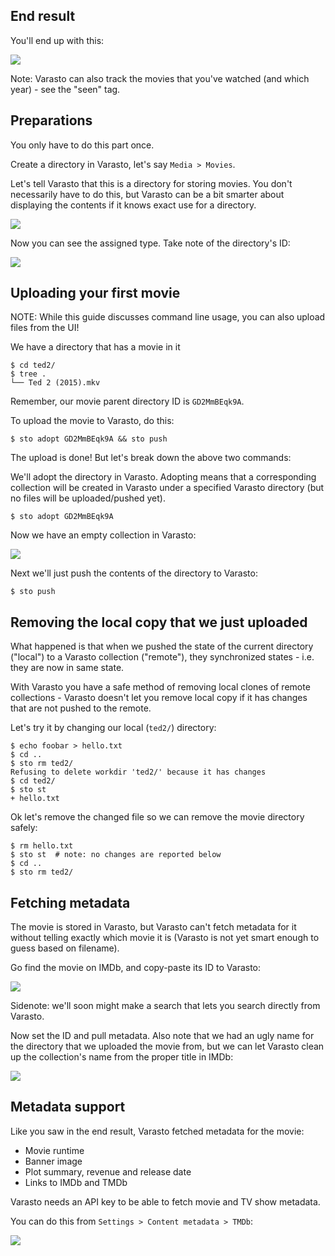 End result
----------

You'll end up with this:

![](guide_storing-movies-endresult.png)

Note: Varasto can also track the movies that you've watched (and which year) - see the "seen" tag.


Preparations
------------

You only have to do this part once.

Create a directory in Varasto, let's say `Media > Movies`.

Let's tell Varasto that this is a directory for storing movies. You don't necessarily have
to do this, but Varasto can be a bit smarter about displaying the contents if it knows exact
use for a directory.

![](guide_storing-movies-directorytype.png)

Now you can see the assigned type. Take note of the directory's ID:

![](guide_storing-movies-directoryid.png)


Uploading your first movie
--------------------------

NOTE: While this guide discusses command line usage, you can also upload files from the UI!

We have a directory that has a movie in it

```
$ cd ted2/
$ tree .
└── Ted 2 (2015).mkv
```

Remember, our movie parent directory ID is `GD2MmBEqk9A`.

To upload the movie to Varasto, do this:

```
$ sto adopt GD2MmBEqk9A && sto push
```

The upload is done! But let's break down the above two commands:

We'll adopt the directory in Varasto. Adopting means that a corresponding collection will
be created in Varasto under a specified Varasto directory (but no files will be
uploaded/pushed yet).

```
$ sto adopt GD2MmBEqk9A
```

Now we have an empty collection in Varasto:

![](guide_storing-movies-adoption.png)

Next we'll just push the contents of the directory to Varasto:

```
$ sto push
```

Removing the local copy that we just uploaded
---------------------------------------------

What happened is that when we pushed the state of the current directory ("local") to a
Varasto collection ("remote"), they synchronized states - i.e. they are now in same state.

With Varasto you have a safe method of removing local clones of remote collections - Varasto
doesn't let you remove local copy if it has changes that are not pushed to the remote.

Let's try it by changing our local (`ted2/`) directory:

```
$ echo foobar > hello.txt
$ cd ..
$ sto rm ted2/
Refusing to delete workdir 'ted2/' because it has changes
$ cd ted2/
$ sto st
+ hello.txt
```

Ok let's remove the changed file so we can remove the movie directory safely:

```
$ rm hello.txt
$ sto st  # note: no changes are reported below
$ cd ..
$ sto rm ted2/
```


Fetching metadata
-----------------

The movie is stored in Varasto, but Varasto can't fetch metadata for it without telling
exactly which movie it is (Varasto is not yet smart enough to guess based on filename).

Go find the movie on IMDb, and copy-paste its ID to Varasto:

![](guide_storing-movies-imdb-id.png)

Sidenote: we'll soon might make a search that lets you search directly from Varasto.

Now set the ID and pull metadata. Also note that we had an ugly name for the directory
that we uploaded the movie from, but we can let Varasto clean up the collection's name
from the proper title in IMDb:

![](guide_storing-movies-pull-metadata.png)


Metadata support
----------------

Like you saw in the end result, Varasto fetched metadata for the movie:

- Movie runtime
- Banner image
- Plot summary, revenue and release date
- Links to IMDb and TMDb

Varasto needs an API key to be able to fetch movie and TV show metadata.

You can do this from `Settings > Content metadata > TMDb`:

![](guide_storing-movies-tmdb-apikey.png)
